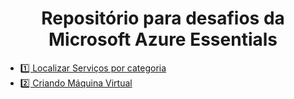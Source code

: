 <h1 align="center">Repositório para desafios da Microsoft Azure Essentials</h1>

- [1️⃣ Localizar Serviços por categoria](./docs/serviceCategory.md)
- [2️⃣ Criando Máquina Virtual](./docs/vmCreate.md)